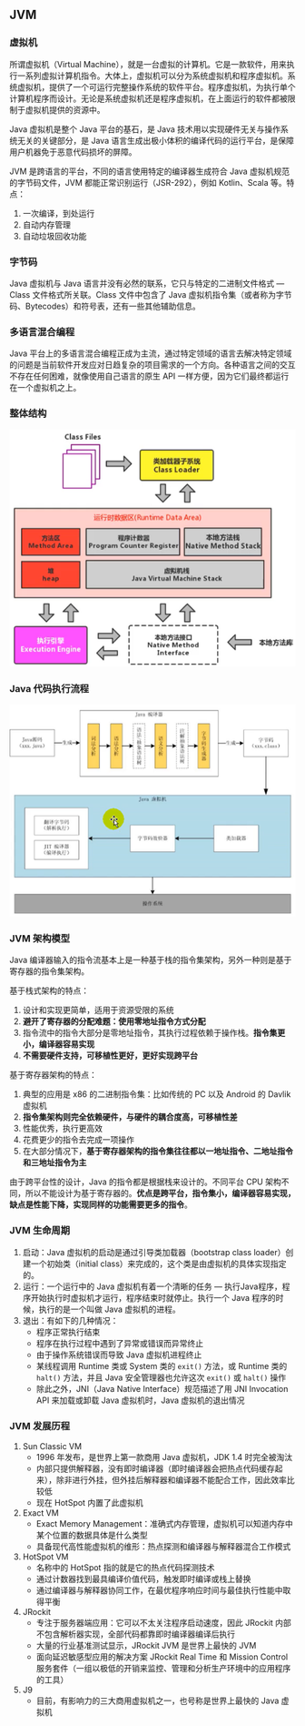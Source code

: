 ## JVM

### 虚拟机

所谓虚拟机（Virtual Machine），就是一台虚拟的计算机。它是一款软件，用来执行一系列虚拟计算机指令。大体上，虚拟机可以分为系统虚拟机和程序虚拟机。系统虚拟机，提供了一个可运行完整操作系统的软件平台。程序虚拟机，为执行单个计算机程序而设计。无论是系统虚拟机还是程序虚拟机，在上面运行的软件都被限制于虚拟机提供的资源中。

Java 虚拟机是整个 Java 平台的基石，是 Java 技术用以实现硬件无关与操作系统无关的关键部分，是 Java 语言生成出极小体积的编译代码的运行平台，是保障用户机器免于恶意代码损坏的屏障。

JVM 是跨语言的平台，不同的语言使用特定的编译器生成符合 Java 虚拟机规范的字节码文件，JVM 都能正常识别运行（JSR-292），例如 Kotlin、Scala 等。特点：

1.  一次编译，到处运行
2.  自动内存管理
3.  自动垃圾回收功能



### 字节码

Java 虚拟机与 Java 语言并没有必然的联系，它只与特定的二进制文件格式 — Class 文件格式所关联。Class 文件中包含了 Java 虚拟机指令集（或者称为字节码、Bytecodes）和符号表，还有一些其他辅助信息。



### 多语言混合编程

Java 平台上的多语言混合编程正成为主流，通过特定领域的语言去解决特定领域的问题是当前软件开发应对日趋复杂的项目需求的一个方向。各种语言之间的交互不存在任何困难，就像使用自己语言的原生 API 一样方便，因为它们最终都运行在一个虚拟机之上。



### 整体结构

![JVM 整体结构](../images/20201207214145090.png)



### Java 代码执行流程

![Java 代码执行流程](../images/20201206160118109.png)



### JVM 架构模型

Java 编译器输入的指令流基本上是一种基于栈的指令集架构，另外一种则是基于寄存器的指令集架构。

基于栈式架构的特点：

1.  设计和实现更简单，适用于资源受限的系统
2. **避开了寄存器的分配难题：使用零地址指令方式分配**
3. 指令流中的指令大部分是零地址指令，其执行过程依赖于操作栈。**指令集更小，编译器容易实现**
4. **不需要硬件支持，可移植性更好，更好实现跨平台**

基于寄存器架构的特点：

1. 典型的应用是 x86 的二进制指令集：比如传统的 PC 以及 Android 的 Davlik 虚拟机
2. **指令集架构则完全依赖硬件，与硬件的耦合度高，可移植性差**
3. 性能优秀，执行更高效
4. 花费更少的指令去完成一项操作
5. 在大部分情况下，**基于寄存器架构的指令集往往都以一地址指令、二地址指令和三地址指令为主**

由于跨平台性的设计，Java 的指令都是根据栈来设计的。不同平台 CPU 架构不同，所以不能设计为基于寄存器的。**优点是跨平台，指令集小，编译器容易实现，缺点是性能下降，实现同样的功能需要更多的指令**。



### JVM 生命周期

1. 启动：Java 虚拟机的启动是通过引导类加载器（bootstrap class loader）创建一个初始类（initial class）来完成的，这个类是由虚拟机的具体实现指定的。
2. 运行：一个运行中的 Java 虚拟机有着一个清晰的任务 — 执行Java程序，程序开始执行时虚拟机才运行，程序结束时就停止。执行一个 Java 程序的时候，执行的是一个叫做 Java 虚拟机的进程。
3. 退出：有如下的几种情况：
   - 程序正常执行结束
   - 程序在执行过程中遇到了异常或错误而异常终止
   - 由于操作系统错误而导致 Java 虚拟机进程终止
   - 某线程调用 Runtime 类或 System 类的 `exit()` 方法，或 Runtime 类的 `halt()` 方法，并且 Java 安全管理器也允许这次 `exit()` 或 `halt()` 操作
   - 除此之外，JNI（Java Native Interface）规范描述了用 JNI Invocation API 来加载或卸载 Java 虚拟机时，Java 虚拟机的退出情况



### JVM 发展历程

1. Sun Classic VM
   - 1996 年发布，是世界上第一款商用 Java 虚拟机，JDK 1.4 时完全被淘汰
   - 内部只提供解释器，没有即时编译器（即时编译器会把热点代码缓存起来），除非进行外挂，但外挂后解释器和编译器不能配合工作，因此效率比较低
   - 现在 HotSpot 内置了此虚拟机
2. Exact VM
   - Exact Memory Management：准确式内存管理，虚拟机可以知道内存中某个位置的数据具体是什么类型
   - 具备现代高性能虚拟机的维形：热点探测和编译器与解释器混合工作模式
3. HotSpot VM
   - 名称中的 HotSpot 指的就是它的热点代码探测技术
   - 通过计数器找到最具编译价值代码，触发即时编译或栈上替换
   - 通过编译器与解释器协同工作，在最优程序响应时间与最佳执行性能中取得平衡
4. JRockit
   - 专注于服务器端应用：它可以不太关注程序启动速度，因此 JRockit 内部不包含解析器实现，全部代码都靠即时编译器编译后执行
   - 大量的行业基准测试显示，JRockit JVM 是世界上最快的 JVM
   - 面向延迟敏感型应用的解决方案 JRockit Real Time 和 Mission Control 服务套件（一组以极低的开销来监控、管理和分析生产环境中的应用程序的工具）
5. J9
   - 目前，有影响力的三大商用虚拟机之一，也号称是世界上最快的 Java 虚拟机